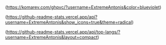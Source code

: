 (https://komarev.com/ghpvc/?username=ExtremeAntonis&color=blueviolet)

(https://github-readme-stats.vercel.app/api?username=ExtremeAntonis&show_icons=true&theme=radical)

(https://github-readme-stats.vercel.app/api/top-langs/?username=ExtremeAntonis&layout=compact)
